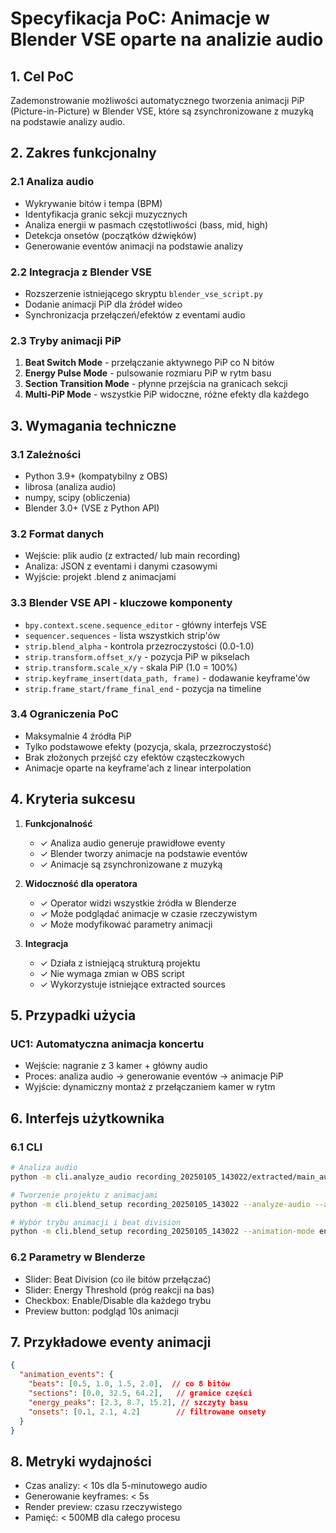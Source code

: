 # Specyfikacja PoC: Animacje w Blender VSE oparte na analizie audio

## 1. Cel PoC

Zademonstrowanie możliwości automatycznego tworzenia animacji PiP (Picture-in-Picture) w Blender VSE, które są zsynchronizowane z muzyką na podstawie analizy audio.

## 2. Zakres funkcjonalny

### 2.1 Analiza audio
- Wykrywanie bitów i tempa (BPM)
- Identyfikacja granic sekcji muzycznych
- Analiza energii w pasmach częstotliwości (bass, mid, high)
- Detekcja onsetów (początków dźwięków)
- Generowanie eventów animacji na podstawie analizy

### 2.2 Integracja z Blender VSE
- Rozszerzenie istniejącego skryptu `blender_vse_script.py`
- Dodanie animacji PiP dla źródeł wideo
- Synchronizacja przełączeń/efektów z eventami audio

### 2.3 Tryby animacji PiP
1. **Beat Switch Mode** - przełączanie aktywnego PiP co N bitów
2. **Energy Pulse Mode** - pulsowanie rozmiaru PiP w rytm basu
3. **Section Transition Mode** - płynne przejścia na granicach sekcji
4. **Multi-PiP Mode** - wszystkie PiP widoczne, różne efekty dla każdego

## 3. Wymagania techniczne

### 3.1 Zależności
- Python 3.9+ (kompatybilny z OBS)
- librosa (analiza audio)
- numpy, scipy (obliczenia)
- Blender 3.0+ (VSE z Python API)

### 3.2 Format danych
- Wejście: plik audio (z extracted/ lub main recording)
- Analiza: JSON z eventami i danymi czasowymi
- Wyjście: projekt .blend z animacjami

### 3.3 Blender VSE API - kluczowe komponenty
- `bpy.context.scene.sequence_editor` - główny interfejs VSE
- `sequencer.sequences` - lista wszystkich strip'ów
- `strip.blend_alpha` - kontrola przezroczystości (0.0-1.0)
- `strip.transform.offset_x/y` - pozycja PiP w pikselach
- `strip.transform.scale_x/y` - skala PiP (1.0 = 100%)
- `strip.keyframe_insert(data_path, frame)` - dodawanie keyframe'ów
- `strip.frame_start/frame_final_end` - pozycja na timeline

### 3.4 Ograniczenia PoC
- Maksymalnie 4 źródła PiP
- Tylko podstawowe efekty (pozycja, skala, przezroczystość)
- Brak złożonych przejść czy efektów cząsteczkowych
- Animacje oparte na keyframe'ach z linear interpolation

## 4. Kryteria sukcesu

1. **Funkcjonalność**
   - ✓ Analiza audio generuje prawidłowe eventy
   - ✓ Blender tworzy animacje na podstawie eventów
   - ✓ Animacje są zsynchronizowane z muzyką

2. **Widoczność dla operatora**
   - ✓ Operator widzi wszystkie źródła w Blenderze
   - ✓ Może podglądać animacje w czasie rzeczywistym
   - ✓ Może modyfikować parametry animacji

3. **Integracja**
   - ✓ Działa z istniejącą strukturą projektu
   - ✓ Nie wymaga zmian w OBS script
   - ✓ Wykorzystuje istniejące extracted sources

## 5. Przypadki użycia

### UC1: Automatyczna animacja koncertu
- Wejście: nagranie z 3 kamer + główny audio
- Proces: analiza audio → generowanie eventów → animacje PiP
- Wyjście: dynamiczny montaż z przełączaniem kamer w rytm


## 6. Interfejs użytkownika

### 6.1 CLI
```bash
# Analiza audio
python -m cli.analyze_audio recording_20250105_143022/extracted/main_audio.m4a ./analysis

# Tworzenie projektu z animacjami
python -m cli.blend_setup recording_20250105_143022 --analyze-audio --animation-mode beat-switch

# Wybór trybu animacji i beat division
python -m cli.blend_setup recording_20250105_143022 --animation-mode energy-pulse --beat-division 4
```

### 6.2 Parametry w Blenderze
- Slider: Beat Division (co ile bitów przełączać)
- Slider: Energy Threshold (próg reakcji na bas)
- Checkbox: Enable/Disable dla każdego trybu
- Preview button: podgląd 10s animacji

## 7. Przykładowe eventy animacji

```json
{
  "animation_events": {
    "beats": [0.5, 1.0, 1.5, 2.0],  // co 8 bitów
    "sections": [0.0, 32.5, 64.2],   // granice części
    "energy_peaks": [2.3, 8.7, 15.2], // szczyty basu
    "onsets": [0.1, 2.1, 4.2]        // filtrowane onsety
  }
}
```

## 8. Metryki wydajności

- Czas analizy: < 10s dla 5-minutowego audio
- Generowanie keyframes: < 5s
- Render preview: czasu rzeczywistego
- Pamięć: < 500MB dla całego procesu
